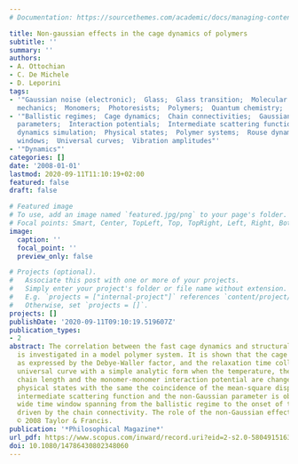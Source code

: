 ```yaml
---
# Documentation: https://sourcethemes.com/academic/docs/managing-content/

title: Non-gaussian effects in the cage dynamics of polymers
subtitle: ''
summary: ''
authors:
- A. Ottochian
- C. De Michele
- D. Leporini
tags:
- '"Gaussian noise (electronic);  Glass;  Glass transition;  Molecular dynamics;  Molecular
  mechanics;  Monomers;  Photoresists;  Polymers;  Quantum chemistry;  Trellis codes"'
- '"Ballistic regimes;  Cage dynamics;  Chain connectivities;  Gaussian effects;  Gaussian
  parameters;  Interaction potentials;  Intermediate scattering functions;  Molecular
  dynamics simulation;  Physical states;  Polymer systems;  Rouse dynamics;  Time
  windows;  Universal curves;  Vibration amplitudes"'
- '"Dynamics"'
categories: []
date: '2008-01-01'
lastmod: 2020-09-11T11:10:19+02:00
featured: false
draft: false

# Featured image
# To use, add an image named `featured.jpg/png` to your page's folder.
# Focal points: Smart, Center, TopLeft, Top, TopRight, Left, Right, BottomLeft, Bottom, BottomRight.
image:
  caption: ''
  focal_point: ''
  preview_only: false

# Projects (optional).
#   Associate this post with one or more of your projects.
#   Simply enter your project's folder or file name without extension.
#   E.g. `projects = ["internal-project"]` references `content/project/deep-learning/index.md`.
#   Otherwise, set `projects = []`.
projects: []
publishDate: '2020-09-11T09:10:19.519607Z'
publication_types:
- 2
abstract: The correlation between the fast cage dynamics and structural relaxation
  is investigated in a model polymer system. It is shown that the cage vibration amplitude,
  as expressed by the Debye-Waller factor, and the relaxation time collapse on a single
  universal curve with a simple analytic form when the temperature, the density, the
  chain length and the monomer-monomer interaction potential are changed. For the
  physical states with the same the coincidence of the mean-square displacement, the
  intermediate scattering function and the non-Gaussian parameter is observed in a
  wide time window spanning from the ballistic regime to the onset of the Rouse dynamics
  driven by the chain connectivity. The role of the non-Gaussian effects is discussed.
  © 2008 Taylor & Francis.
publication: '*Philosophical Magazine*'
url_pdf: https://www.scopus.com/inward/record.uri?eid=2-s2.0-58049151630&doi=10.1080%2f14786430802348060&partnerID=40&md5=59ed8a111e402a53a3d729585cfa569f
doi: 10.1080/14786430802348060
---
```


